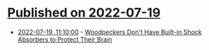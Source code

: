 # [Published on 2022-07-19](index.md)

* [2022-07-19, 11:10:00](https://soylentnews.org/article.pl?sid=22/07/18/1138214&from=rss) - [Woodpeckers Don't Have Built-in Shock Absorbers to Protect Their Brain](https://soylentnews.org/article.pl?sid=22/07/18/1138214&from=rss)
